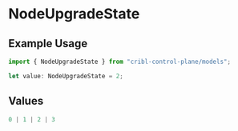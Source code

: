 # NodeUpgradeState

## Example Usage

```typescript
import { NodeUpgradeState } from "cribl-control-plane/models";

let value: NodeUpgradeState = 2;
```

## Values

```typescript
0 | 1 | 2 | 3
```